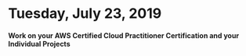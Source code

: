 Tuesday, July 23, 2019
====================
#### Work on your AWS Certified Cloud Practitioner Certification and your Individual Projects
